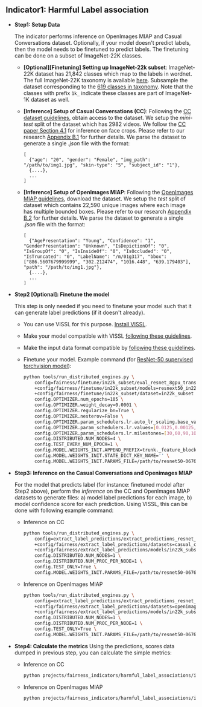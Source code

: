 ## Indicator1: Harmful Label association

- **Step1: Setup Data**

  The indicator performs inference on OpenImages MIAP and Casual Conversations dataset. Optionally, if your model doesn't predict labels, then the model needs to be finetuned to predict labels. The finetuning can be done on a subset of ImageNet-22K classes. 

   -  __[Optional][Finetuning] Setting up ImageNet-22k subset__: ImageNet-22K dataset has 21,842 classes which map to the labels in wordnet. The full ImageNet-22K taxonomy is available [here](https://github.com/atong01/Imagenet-Tensorflow/blob/master/model/imagenet_synset_to_human_label_map.txt). Subsample the dataset corresponding to the [619 classes in taxonomy](https://dl.fbaipublicfiles.com/vissl/fairness/label_association/imagenet_to_idx_labels_map.json). Note that the classes with prefix `1k_` indicate these classes are part of ImageNet-1K dataset as well.

   - __[Inference] Setup of Casual Conversations (CC)__: Following the [CC dataset guidelines](https://ai.facebook.com/datasets/casual-conversations-dataset/), obtain access to the dataset. We setup the _mini-test_ split of the dataset which has 2982 videos. We follow the [CC paper Section 4.1](https://scontent-iad3-2.xx.fbcdn.net/v/t39.8562-6/10000000_1032795703933429_5521369258245261270_n.pdf?_nc_cat=111&ccb=1-5&_nc_sid=ae5e01&_nc_ohc=_S3fHxQzy6sAX9C7nMJ&_nc_ht=scontent-iad3-2.xx&oh=00_AT-wqHBSuj1fqg4yn8hK4U_ar57IUOjSQ776fiLGu_2FWw&oe=6208F25B) for inference on face crops. Please refer to our research [Appendix B.1](**TODO**) for further details. We parse the dataset to generate a single _.json_ file with the format:
      ``` 
      [
        {"age": "20", "gender": "Female", "img_path": "/path/to/img1.jpg", "skin-type": "5", "subject_id": "1"},
        {....},
        ...
      ]
      ```
   

   - __[Inference] Setup of OpenImages MIAP__: Following the [OpenImages MIAP guidelines](https://storage.googleapis.com/openimages/open_images_extended_miap/Open%20Images%20Extended%20-%20MIAP%20-%20Data%20Card.pdf), download the dataset. We setup the _test_ split of dataset which contains 22,590 unique images where each image has multiple bounded boxes. Please refer to our research [Appendix B.2](**TODO**) for further details. We parse the dataset to generate a single _.json_ file with the format:
      ``` 
      [
        {"AgePresentation": "Young", "Confidence": "1", "GenderPresentation": "Unknown", "IsDepictionOf": "0", "IsGroupOf": "0", "IsInsideOf": "0", "IsOccluded": "0", "IsTruncated": "0", "LabelName": "/m/01g317", "bbox": ["886.5607679999999", "302.212474", "1016.448", "639.179403"], "path": "/path/to/img1.jpg"},
        {....},
        ...
      ]
      ```

- **Step2 [Optional]: Finetune the model** 

   This step is only needed if you need to finetune your model such that it can generate label predictions (if it doesn't already). 
   - You can use VISSL for this purpose. [Install VISSL](https://github.com/facebookresearch/vissl/blob/main/INSTALL.md).

   - Make your model compatible with VISSL [following these guidelines](https://vissl.readthedocs.io/en/latest/evaluations/load_models.html).

   - Make the input data format compatible by [following these guidelines](https://vissl.readthedocs.io/en/latest/vissl_modules/data.html#using-data).

   - Finetune your model. Example command (for [ResNet-50 supervised torchvision model](https://github.com/pytorch/vision/blob/main/torchvision/models/resnet.py#L28)):

      ```bash
      python tools/run_distributed_engines.py \
          config=fairness/finetune/in22k_subset/eval_resnet_8gpu_transfer_in22k_subset_fulltune \
          +config/fairness/finetune/in22k_subset/models=resnext50_in22k_subset \
          +config/fairness/finetune/in22k_subset/dataset=in22k_subset \
          config.OPTIMIZER.num_epochs=105 \
          config.OPTIMIZER.weight_decay=0.0001 \
          config.OPTIMIZER.regularize_bn=True \
          config.OPTIMIZER.nesterov=False \
          config.OPTIMIZER.param_schedulers.lr.auto_lr_scaling.base_value=0.0125 \
          config.OPTIMIZER.param_schedulers.lr.values=[0.0125,0.00125,0.000125,0.0000125,0.00000125] \
          config.OPTIMIZER.param_schedulers.lr.milestones=[30,60,90,100] \
          config.DISTRIBUTED.NUM_NODES=4 \
          config.TEST_EVERY_NUM_EPOCH=1 \
          config.MODEL.WEIGHTS_INIT.APPEND_PREFIX=trunk._feature_blocks. \
          config.MODEL.WEIGHTS_INIT.STATE_DICT_KEY_NAME='' \
          config.MODEL.WEIGHTS_INIT.PARAMS_FILE=/path/to/resnet50-0676ba61.pth
      ```

- **Step3: Inference on the Casual Conversations and Openimages MIAP**

  For the model that predicts label (for instance: finetuned model after Step2 above), perform the _inference_ on the CC and OpenImages MIAP datasets to generate files: a) model label predictions for each image, b) model confidence score for each prediction. Using VISSL, this can be done with following example command:
  
  - Inference on CC

      ```bash
      python tools/run_distributed_engines.py \
          config=extract_label_predictions/extract_predictions_resnet_in1k_8gpu \
          +config/fairness/extract_label_predictions/datasets=casual_conversations_face_crops_mini \
          +config/fairness/extract_label_predictions/models/in22k_subset=resnext50_in22k_subset \
          config.DISTRIBUTED.NUM_NODES=1 \
          config.DISTRIBUTED.NUM_PROC_PER_NODE=1 \
          config.TEST_ONLY=True \
          config.MODEL.WEIGHTS_INIT.PARAMS_FILE=/path/to/resnet50-0676ba61_finetuned.torch
      ```
      
  - Inference on OpenImages MIAP
      ```bash
      python tools/run_distributed_engines.py \
          config=extract_label_predictions/extract_predictions_resnet_in1k_8gpu \
          +config/fairness/extract_label_predictions/datasets=openimages_miap_test \
          +config/fairness/extract_label_predictions/models/in22k_subset=resnext50_in22k_subset \
          config.DISTRIBUTED.NUM_NODES=1 \
          config.DISTRIBUTED.NUM_PROC_PER_NODE=1 \
          config.TEST_ONLY=True \
          config.MODEL.WEIGHTS_INIT.PARAMS_FILE=/path/to/resnet50-0676ba61_finetuned.torch
      ```

- **Step4: Calculate the metrics**
  Using the predictions, scores data dumped in previous step, you can calculate the simple metrics:
  - Inference on CC
    
    ```bash
    python projects/fairness_indicators/harmful_label_associations/inference_label_assoc_casual_conversations.py
    ```
  
  - Inference on OpenImages MIAP

    ```bash
    python projects/fairness_indicators/harmful_label_associations/inference_label_assoc_openimages_miap_test.py
    ```
